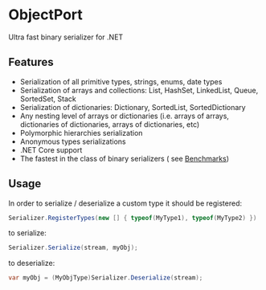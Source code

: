 # ObjectPort
Ultra fast binary serializer for .NET

## Features

* Serialization of all primitive types, strings, enums, date types
* Serialization of arrays and collections: List, HashSet, LinkedList, Queue, SortedSet, Stack
* Serialization of dictionaries: Dictionary, SortedList, SortedDictionary
* Any nesting level of arrays or dictionaries (i.e. arrays of arrays, dictionaries of dictionaries, arrays of dictionaries, etc)
* Polymorphic hierarchies serialization
* Anonymous types serializations
* .NET Core support
* The fastest in the class of binary serializers ( see [Benchmarks](Benchmarks.md))

## Usage
In order to serialize / deserialize a custom type it should be registered:
```csharp
Serializer.RegisterTypes(new [] { typeof(MyType1), typeof(MyType2) })
```
to serialize:
```csharp
Serializer.Serialize(stream, myObj);
```

to deserialize:
```csharp
var myObj = (MyObjType)Serializer.Deserialize(stream);
```

